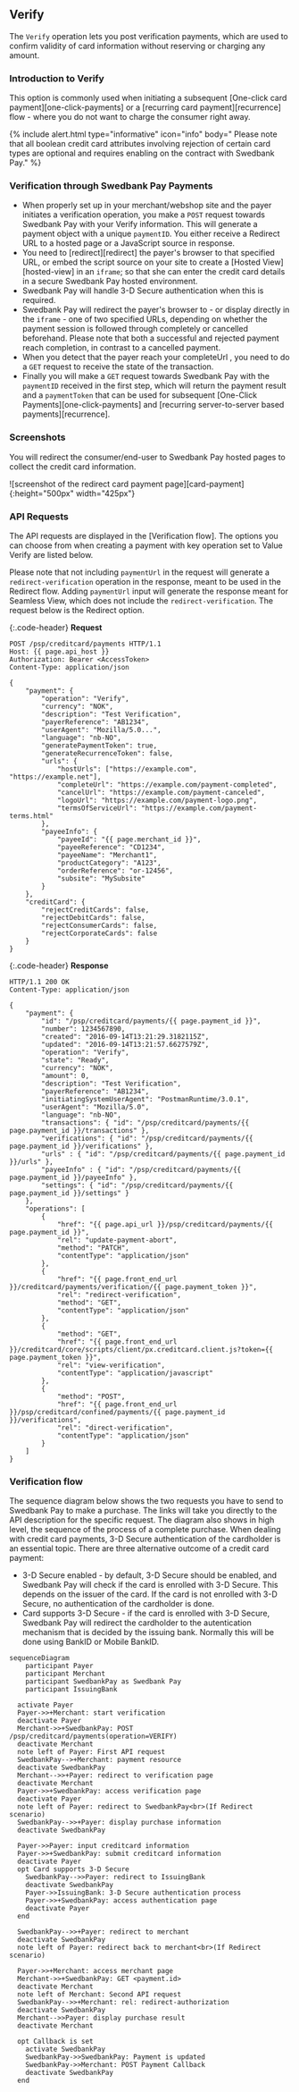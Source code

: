 ## Verify

The `Verify` operation lets you post verification payments, which are used to
confirm validity of card information without reserving or charging any amount.

### Introduction to Verify

This option is commonly used when initiating a subsequent
[One-click card payment][one-click-payments] or a
[recurring card payment][recurrence] flow - where you do not want
to charge the consumer right away.

{% include alert.html type="informative" icon="info" body="
Please note that all boolean credit card attributes involving rejection of
certain card types are optional and requires enabling on the contract with
Swedbank Pay." %}

### Verification through Swedbank Pay Payments

* When properly set up in your merchant/webshop site and the payer initiates a
  verification operation, you make a `POST` request towards Swedbank Pay with
  your Verify information. This will generate a payment object with a unique
  `paymentID`. You either receive a Redirect URL to a hosted page or a
  JavaScript source in response.
* You need to [redirect][redirect] the payer's browser to that specified URL, or
  embed the script source on your site to create a [Hosted View][hosted-view] in
  an `iframe`; so that she can enter the credit card details in a secure
  Swedbank Pay hosted environment.
* Swedbank Pay will handle 3-D Secure authentication when this is required.
* Swedbank Pay will redirect the payer's browser to - or display directly in the
  `iframe` - one of two specified URLs, depending on whether the payment session
  is followed through completely or cancelled beforehand. Please note that both
  a successful and rejected payment reach completion, in contrast to a cancelled
  payment.
* When you detect that the payer reach your completeUrl , you need to do a `GET`
  request to receive the state of the transaction.
* Finally you will make a `GET` request towards Swedbank Pay with the
  `paymentID` received in the first step, which will return the payment result
  and a `paymentToken` that can be used for subsequent [One-Click
  Payments][one-click-payments] and [recurring server-to-server based
  payments][recurrence].

### Screenshots

You will redirect the consumer/end-user to Swedbank Pay hosted pages to collect
the credit card information.

![screenshot of the redirect card payment page][card-payment]{:height="500px" width="425px"}

### API Requests

The API requests are displayed in the [Verification flow]. The options you can
choose from when creating a payment with key operation set to Value Verify are
listed below.

Please note that not including `paymentUrl` in the request will generate a
`redirect-verification` operation in the response, meant to be used in the
Redirect flow. Adding `paymentUrl` input will generate the response meant for
Seamless View, which does not include the `redirect-verification`. The request
below is the Redirect option.

{:.code-header}
**Request**

```http
POST /psp/creditcard/payments HTTP/1.1
Host: {{ page.api_host }}
Authorization: Bearer <AccessToken>
Content-Type: application/json

{
    "payment": {
        "operation": "Verify",
        "currency": "NOK",
        "description": "Test Verification",
        "payerReference": "AB1234",
        "userAgent": "Mozilla/5.0...",
        "language": "nb-NO",
        "generatePaymentToken": true,
        "generateRecurrenceToken": false,
        "urls": {
            "hostUrls": ["https://example.com", "https://example.net"],
            "completeUrl": "https://example.com/payment-completed",
            "cancelUrl": "https://example.com/payment-canceled",
            "logoUrl": "https://example.com/payment-logo.png",
            "termsOfServiceUrl": "https://example.com/payment-terms.html"
        },
        "payeeInfo": {
            "payeeId": "{{ page.merchant_id }}",
            "payeeReference": "CD1234",
            "payeeName": "Merchant1",
            "productCategory": "A123",
            "orderReference": "or-12456",
            "subsite": "MySubsite"
        }
    },
    "creditCard": {
        "rejectCreditCards": false,
        "rejectDebitCards": false,
        "rejectConsumerCards": false,
        "rejectCorporateCards": false
    }
}
```

{:.code-header}
**Response**

```http
HTTP/1.1 200 OK
Content-Type: application/json

{
    "payment": {
        "id": "/psp/creditcard/payments/{{ page.payment_id }}",
        "number": 1234567890,
        "created": "2016-09-14T13:21:29.3182115Z",
        "updated": "2016-09-14T13:21:57.6627579Z",
        "operation": "Verify",
        "state": "Ready",
        "currency": "NOK",
        "amount": 0,
        "description": "Test Verification",
        "payerReference": "AB1234",
        "initiatingSystemUserAgent": "PostmanRuntime/3.0.1",
        "userAgent": "Mozilla/5.0",
        "language": "nb-NO",
        "transactions": { "id": "/psp/creditcard/payments/{{ page.payment_id }}/transactions" },
        "verifications": { "id": "/psp/creditcard/payments/{{ page.payment_id }}/verifications" },
        "urls" : { "id": "/psp/creditcard/payments/{{ page.payment_id }}/urls" },
        "payeeInfo" : { "id": "/psp/creditcard/payments/{{ page.payment_id }}/payeeInfo" },
        "settings": { "id": "/psp/creditcard/payments/{{ page.payment_id }}/settings" }
    },
    "operations": [
        {
            "href": "{{ page.api_url }}/psp/creditcard/payments/{{ page.payment_id }}",
            "rel": "update-payment-abort",
            "method": "PATCH",
            "contentType": "application/json"
        },
        {
            "href": "{{ page.front_end_url }}/creditcard/payments/verification/{{ page.payment_token }}",
            "rel": "redirect-verification",
            "method": "GET",
            "contentType": "application/json"
        },
        {
            "method": "GET",
            "href": "{{ page.front_end_url }}/creditcard/core/scripts/client/px.creditcard.client.js?token={{ page.payment_token }}",
            "rel": "view-verification",
            "contentType": "application/javascript"
        },
        {
            "method": "POST",
            "href": "{{ page.front_end_url }}/psp/creditcard/confined/payments/{{ page.payment_id }}/verifications",
            "rel": "direct-verification",
            "contentType": "application/json"
        }
    ]
}
```

### Verification flow

The sequence diagram below shows the two requests you have to send to Swedbank
Pay to make a purchase. The links will take you directly to the API description
for the specific request. The diagram also shows in high level, the sequence of
the process of a complete purchase.
When dealing with credit card payments, 3-D Secure authentication of the
cardholder is an essential topic. There are three alternative outcome of a
credit card payment:

* 3-D Secure enabled - by default, 3-D Secure should be enabled, and Swedbank
  Pay will check if the card is enrolled with 3-D Secure. This depends on the
  issuer of the card. If the card is not enrolled with 3-D Secure, no
  authentication of the cardholder is done.
* Card supports 3-D Secure - if the card is enrolled with 3-D Secure, Swedbank
  Pay will redirect the cardholder to the autentication mechanism that is
  decided by the issuing bank. Normally this will be done using BankID or Mobile
  BankID.

```mermaid
sequenceDiagram
    participant Payer
    participant Merchant
    participant SwedbankPay as Swedbank Pay
    participant IssuingBank

  activate Payer
  Payer->>+Merchant: start verification
  deactivate Payer
  Merchant->>+SwedbankPay: POST /psp/creditcard/payments(operation=VERIFY)
  deactivate Merchant
  note left of Payer: First API request
  SwedbankPay-->+Merchant: payment resource
  deactivate SwedbankPay
  Merchant-->>+Payer: redirect to verification page
  deactivate Merchant
  Payer->>+SwedbankPay: access verification page
  deactivate Payer
  note left of Payer: redirect to SwedbankPay<br>(If Redirect scenario)
  SwedbankPay-->>+Payer: display purchase information
  deactivate SwedbankPay

  Payer->>Payer: input creditcard information
  Payer->>+SwedbankPay: submit creditcard information
  deactivate Payer
  opt Card supports 3-D Secure
    SwedbankPay-->>Payer: redirect to IssuingBank
    deactivate SwedbankPay
    Payer->>IssuingBank: 3-D Secure authentication process
    Payer->>+SwedbankPay: access authentication page
    deactivate Payer
  end

  SwedbankPay-->>+Payer: redirect to merchant
  deactivate SwedbankPay
  note left of Payer: redirect back to merchant<br>(If Redirect scenario)

  Payer->>+Merchant: access merchant page
  Merchant->>+SwedbankPay: GET <payment.id>
  deactivate Merchant
  note left of Merchant: Second API request
  SwedbankPay-->>+Merchant: rel: redirect-authorization
  deactivate SwedbankPay
  Merchant-->>Payer: display purchase result
  deactivate Merchant

  opt Callback is set
    activate SwedbankPay
    SwedbankPay->>SwedbankPay: Payment is updated
    SwedbankPay->>Merchant: POST Payment Callback
    deactivate SwedbankPay
  end
```
